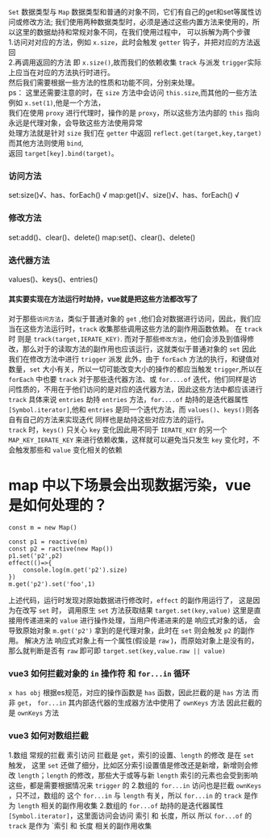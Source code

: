 `Set` 数据类型与 `Map` 数据类型和普通的对象不同，它们有自己的get和set等属性访问或修改方法;
我们使用两种数据类型时，必须是通过这些内置方法来使用的，所以这里的数据劫持和常规对象不同，在我们使用过程中，
可以拆解为两个步骤  
1.访问对对应的方法，例如 `x.size`，此时会触发 `getter` 钩子，并把对应的方法返回  
2.再调用返回的方法 即 `x.size()`,故而我们的依赖收集 `track` 与派发 `trigger`实际上应当在对应的方法执行时进行。  
然后我们需要根据一些方法的性质和功能不同，分别来处理。  
ps：  这里还需要注意的时，在 `size` 方法中会访问 `this.size`,而其他的一些方法例如 `x.set(1)`,他是一个方法，  
我们在使用 `proxy` 进行代理时，操作的是 `proxy`，所以这些方法内部的 `this` 指向永远是代理对象，会导致这些方法使用异常  
处理方法就是针对 `size`  我们在 `getter` 中返回 `reflect.get(target,key,target)` 而其他方法则使用 `bind`,  
返回 `target[key].bind(target)`。
### 访问方法
set:size()√、has、forEach() √
map:get()√、size()√、has、forEach() √
### 修改方法
set:add()、clear()、delete()
map:set()、clear()、delete()
### 迭代器方法
values()、keys()、entries()
#### 其实要实现在方法运行时劫持，vue就是把这些方法都改写了
对于那些`访问方法`，类似于普通对象的 `get` ,他们会对数据进行访问，因此，我们应当在这些方法运行时，`track` 收集那些调用这些方法的副作用函数依赖。
在 `track` 时 则是 `track(target,IERATE_KEY)`.
而对于那些`修改方法`，他们会涉及到值得修改，那么对于的读取方法的副作用也应该运行，这就类似于普通对象的 `set` 因此我们在修改方法中进行 `trigger` 派发
此外，由于 `forEach` 方法的执行，和键值对数量，`set` 大小有关，所以一切可能改变大小的操作的都应当触发 `trigger`,所以在 `forEach` 中也要 `track`
对于那些迭代器方法、或 `for....of` 迭代，他们同样是访问性质的，不用在于他们访问的是对应的迭代器方法，因此这些方法中都应该进行 `track`
具体来说 `entries` 劫持 `entries` 方法，`for....of` 劫持的是迭代器属性 `[Symbol.iterator]`,他和 `entries` 是同一个迭代方法，而 `values()`、`keys()`则各自有自己的方法来实现迭代
同样也是劫持这些对应方法的运行。  
`track` 时，`keys()` 只关心 `key` 变化因此用不同于 `IERATE_KEY` 的另一个 `MAP_KEY_IERATE_KEY` 来进行依赖收集，这样就可以避免当只发生 `key` 变化时，不会触发那些和 `value` 变化相关的依赖


# map 中以下场景会出现数据污染，vue是如何处理的？
````
const m = new Map()

const p1 = reactive(m)
const p2 = ractive(new Map())
p1.set('p2',p2)
effect(()=>{
    console.log(m.get('p2').size)
})
m.get('p2').set('foo',1)
````
上述代码，运行时发现对原始数据进行修改时，`effect` 的副作用运行了，
这是因为在改写 `set` 时， 调用原生 `set` 方法获取结果 `target.set(key,value)`
这里是直接用传递进来的 `value` 进行操作处理，当用户传递进来的是 响应式对象的话，
会导致原始对象 `m.get('p2')` 拿到的是代理对象，此时在 `set` 则会触发 `p2` 的副作用。
解决方法 响应式对象上有一个属性(假设是 `raw` )，而原始对象上是没有的，那么就判断是否有 `raw`
即可即 `target.set(key,value.raw || value)`

### vue3 如何拦截对象的 `in` 操作符 和 `for...in` 循环
`x has obj` 根据es规范，对应的操作函数是 `has` 函数，因此拦截的是 `has` 方法 而非 `get`，
`for...in` 其内部迭代器的生成器方法中使用了 `ownKeys` 方法 因此拦截的是 `ownKeys` 方法
### vue3 如何对数组拦截
1.数组 常规的拦截 索引访问 拦截是 `get`，索引的设置、`length` 的修改 是在 `set` 触发，
这里 `set` 还做了细分，比如区分索引设置值是修改还是新增，新增则会修改 `length`；`length` 的修改，那些大于或等与新 `length` 索引的元素也会受到影响
这些，都是需要根据情况来 `trigger` 的
2.数组的 `for...in` 访问也是拦截 `ownKeys` ，只不过，数组的 这个 `for...in` 与 `length` 有关，所以 `for...in` 的 `track` 是作为 `length` 相关的副作用收集
2.数组的 `for...of` 劫持的是迭代器属性 `[Symbol.iterator]`，这里面访问会访问 索引 和 长度，所以 所以 `for...of` 的 `track` 是作为 `索引 和 长度 相关的副作用收集


















